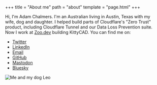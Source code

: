 +++
title = "About me"
path = "about"
template = "page.html"
+++

Hi, I'm Adam Chalmers. I'm an Australian living in Austin, Texas with my wife, dog and daughter. I helped
build parts of Cloudflare's "Zero Trust" product, including Cloudflare Tunnel and our Data Loss Prevention
suite. Now I work at [Zoo.dev](https://zoo.dev) building KittyCAD. You can find me on:

 - [Twitter](https://twitter.com/adam_chal)
 - [LinkedIn](https://www.linkedin.com/in/adam-chalmers-8457672b/) 
 - [Email](mailto:hello@adamchalmers.com)
 - [GitHub](https://github.com/adamchalmers)
 - [Mastodon](https://hachyderm.io/web/@adam_chal)
 - [Bluesky](https://bsky.app/profile/adamchalmers.com)

![Me and my dog Leo](/about/me_and_leo.jpg)
